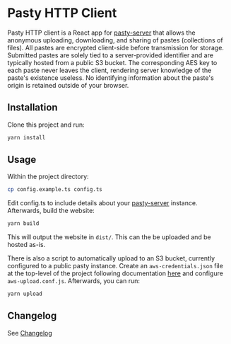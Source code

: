 Pasty HTTP Client
====================
Pasty HTTP client is a React app for [pasty-server](https://github.com/brhoades/pasty-server)
that allows the anonymous uploading, downloading, and sharing of pastes (collections of files).
All pastes are encrypted client-side before transmission for storage. Submitted
pastes are solely tied to a server-provided identifier and are typically hosted from a public
S3 bucket. The corresponding AES key to each paste never leaves the client, rendering
server knowledge of the paste's existence useless. No identifying information about the
paste's origin is retained outside of your browser.

Installation
-----------
Clone this project and run:

```bash
yarn install
```

Usage
-----
Within the project directory:

```bash
cp config.example.ts config.ts
```

Edit config.ts to include details about your [pasty-server](https://github.com/brhoades/pasty-server)
instance. Afterwards, build the website:

```bash
yarn build
```

This will output the website in `dist/`. This can the be uploaded and be hosted as-is.

There is also a script to automatically upload to an S3 bucket, currently configured to a
public pasty instance. Create an `aws-credentials.json` file at the top-level of the project
following documentation [here](https://docs.aws.amazon.com/sdk-for-javascript/v2/developer-guide/loading-node-credentials-json-file.html)
and configure `aws-upload.conf.js`. Afterwards, you can run:

```bash
yarn upload
```

Changelog
-----------
See [Changelog](CHANGELOG.md)
